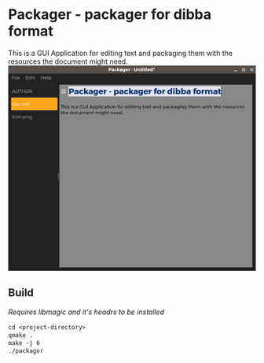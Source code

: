 # Packager - packager for dibba format

This is a GUI Application for editing text and packaging them with the resources the document might need.
![Preview](preview.png)

## Build
*Requires libmagic and it's headrs to be installed*

```
cd <project-directory>
qmake .
make -j 6
./packager
```
